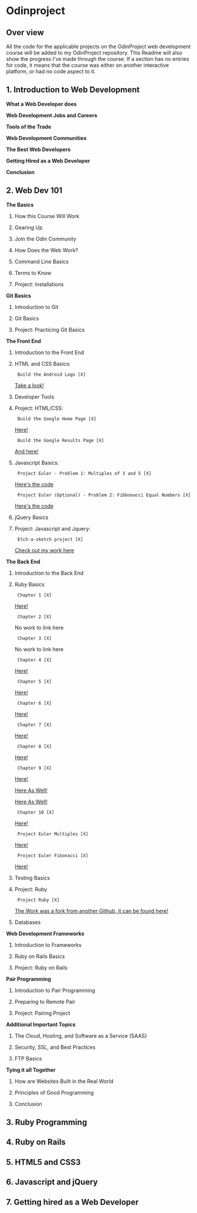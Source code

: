 # Odinproject

## Over view

All the code for the applicable projects on the OdinProject web development course will be added to my OdinProject repository.
This Readme will also show the progress I've made through the course.
If a section has no entries for code, it means that the course was either on another interactive platform, or had no code aspect to it.

## 1. Introduction to Web Development

**What a Web Developer does**

**Web Development Jobs and Careers**

**Tools of the Trade**

**Web Development Communities**

**The Best Web Developers**

**Getting Hired as a Web Developer**

**Conclusion**

## 2. Web Dev 101

**The Basics**

1. How this Course Will Work

2. Gearing Up

3. Join the Odin Community

4. How Does the Web Work?

5. Command Line Basics

6. Terms to Know

7. Project: Installations

**Git Basics**

1. Introduction to Git

2. Git Basics

3. Project: Practicing Git Basics

**The Front End**

1. Introduction to the Front End

2. HTML and CSS Basics:
    
        Build the Android Logo [X] 
    <a href="https://github.com/OJBridger/Odinproject/tree/master/Web%20Dev%20101/Android%20Logo">Take a look!</a>
    
3. Developer Tools
            
4. Project: HTML/CSS:
    
        Build the Google Home Page [X] 
    <a href="https://github.com/OJBridger/Odinproject/tree/master/Web%20Dev%20101/Google%20Home%20Page/Home%20Page">Here!</a>
        
        Build the Google Results Page [X] 
    <a href="https://github.com/OJBridger/Odinproject/tree/master/Web%20Dev%20101/Google%20Home%20Page/Results%20Page">And here!</a>
           
5. Javascript Basics:

        Project Euler - Problem 1: Multiples of 3 and 5 [X] 
    <a href="https://github.com/OJBridger/Odinproject/blob/master/Web%20Dev%20101/Javascript%20Basics/multiples.js">Here's the code</a>

        Project Euler (Optional) - Problem 2: Fibbonacci Equal Numbers [X] 
    <a href="https://github.com/OJBridger/Odinproject/blob/master/Web%20Dev%20101/Javascript%20Basics/fibonacci.js">Here's the code</a>
    
6. jQuery Basics

7. Project: Javascript and Jquery:

        Etch-a-sketch project [X] 
    <a href="https://github.com/OJBridger/Odinproject/tree/master/Web%20Dev%20101/Etchasketch">Check out my work here</a>
        
**The Back End**

1. Introduction to the Back End

2. Ruby Basics

        Chapter 1 [X]
    <a href="https://github.com/OJBridger/Odinproject/blob/master/Web%20Dev%20101/Ruby%20Basics/C1problemset.rb">Here!</a>

        Chapter 2 [X]
        
    No work to link here

        Chapter 3 [X]
        
    No work to link here     

        Chapter 4 [X]
    <a href="https://github.com/OJBridger/Odinproject/blob/master/Web%20Dev%20101/Ruby%20Basics/C4problemset.rb">Here!</a>

        Chapter 5 [X]
    <a href="https://github.com/OJBridger/Odinproject/blob/master/Web%20Dev%20101/Ruby%20Basics/C5problemset.rb">Here!</a>

        Chapter 6 [X]
    <a href="https://github.com/OJBridger/Odinproject/blob/master/Web%20Dev%20101/Ruby%20Basics/C6problemset.rb">Here!</a>

        Chapter 7 [X]
    <a href="https://github.com/OJBridger/Odinproject/blob/master/Web%20Dev%20101/Ruby%20Basics/C7problemset.rb">Here!</a>

        Chapter 8 [X]
    <a href="https://github.com/OJBridger/Odinproject/blob/master/Web%20Dev%20101/Ruby%20Basics/C8problemset.rb">Here!</a>

        Chapter 9 [X]
    <a href="https://github.com/OJBridger/Odinproject/blob/master/Web%20Dev%20101/Ruby%20Basics/C9problemset.rb">Here!</a>
    
    <a href="https://github.com/OJBridger/Odinproject/blob/master/Web%20Dev%20101/Ruby%20Basics/C9problemset2.rb">Here As Well!</a>
    
    <a href="https://github.com/OJBridger/Odinproject/blob/master/Web%20Dev%20101/Ruby%20Basics/C9problemset3.rb">Here As Well!</a>

        Chapter 10 [X]
    <a href="https://github.com/OJBridger/Odinproject/blob/master/Web%20Dev%20101/Ruby%20Basics/C10problemset.rb">Here!</a>

        Project Euler Multiples [X]
    <a href="https://github.com/OJBridger/Odinproject/blob/master/Web%20Dev%20101/Ruby%20Basics/multiples.rb">Here!</a>

        Project Euler Fibonacci [X]
    <a href="https://github.com/OJBridger/Odinproject/blob/master/Web%20Dev%20101/Ruby%20Basics/fibonacci.rb">Here!</a>


3. Testing Basics

4. Project: Ruby

        Project Ruby [X]
    <a href="https://github.com/OJBridger/learn_ruby">The Work was a fork from another Github, it can be found here!</a>

5. Databases

**Web Development Frameworks**

1. Introduction to Frameworks

2. Ruby on Rails Basics

3. Project: Ruby on Rails

**Pair Programming**

1. Introduction to Pair Programming

2. Preparing to Remote Pair

3. Project: Pairing Project

**Additional Important Topics**

1. The Cloud, Hosting, and Software as a Service (SAAS)

2. Security, SSL, and Best Practices

3. FTP Basics

**Tying it all Together**

1. How are Websites Built in the Real World

2. Principles of Good Programming

3. Conclusion
        
## 3. Ruby Programming

## 4. Ruby on Rails

## 5. HTML5 and CSS3

## 6. Javascript and jQuery

## 7. Getting hired as a Web Developer

